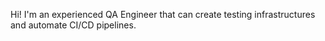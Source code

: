 Hi! I'm an experienced QA Engineer that can create testing infrastructures and automate CI/CD pipelines.
